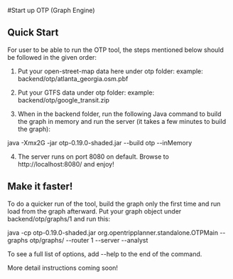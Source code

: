 #Start up OTP (Graph Engine)
## Quick Start

For user to be able to run the OTP tool, the steps mentioned below should be followed in the given order:

1) Put your open-street-map data here under otp folder:
    example: backend/otp/atlanta_georgia.osm.pbf

2) Put your GTFS data under otp folder:
    example: backend/otp/google_transit.zip

3) When in the backend folder, run the following Java command to build the graph in memory and run the server (it takes a few minutes to build the graph):

  java -Xmx2G -jar otp-0.19.0-shaded.jar --build otp --inMemory

4) The server runs on port 8080 on default. Browse to http://localhost:8080/ and enjoy!

## Make it faster!

To do a quicker run of the tool, build the graph only the first time and run load from the graph afterward. 
Put your graph object under backend/otp/graphs/1 and run this:

java -cp otp-0.19.0-shaded.jar org.opentripplanner.standalone.OTPMain --graphs otp/graphs/ --router 1 --server --analyst

To see a full list of options, add --help to the end of the command.

More detail instructions coming soon!


